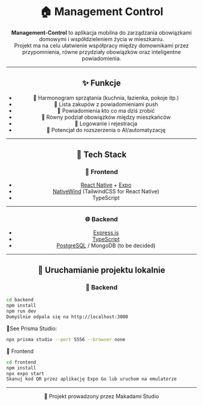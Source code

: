 <div align="center">

  # 🏠 Management Control

**Management-Control** to aplikacja mobilna do zarządzania obowiązkami domowymi i współdzieleniem życia w mieszkaniu.  
Projekt ma na celu ułatwienie współpracy między domownikami przez przypomnienia, równe przydziały obowiązków oraz inteligentne powiadomienia.

---

## ✨ Funkcje

- 📆 Harmonogram sprzątania (kuchnia, łazienka, pokoje itp.)
- 🛒 Lista zakupów z powiadomieniami push
- 🔔 Powiadomienia kto co ma dziś zrobić
- 👥 Równy podział obowiązków między mieszkańców
- 🔐 Logowanie i rejestracja
- 🧠 Potencjał do rozszerzenia o AI/automatyzację

---

## 🧱 Tech Stack

### 📱 Frontend
- [React Native](https://reactnative.dev/) + [Expo](https://expo.dev/)
- [NativeWind](https://www.nativewind.dev/) (TailwindCSS for React Native)
- TypeScript

---

### 🌐 Backend
- [Express.js](https://expressjs.com/)
- [TypeScript](https://www.typescriptlang.org/)
- [PostgreSQL](https://www.postgresql.org/) / MongoDB (to be decided)

---

## 🚀 Uruchamianie projektu lokalnie

### 🔧 Backend
</div>

```bash
cd backend
npm install
npm run dev
Domyślnie odpala się na http://localhost:3000
```
👾See Prisma Studio:
```bash
npx prisma studio --port 5556 --browser none
```

📱 Frontend
```bash
cd frontend
npm install
npx expo start
Skanuj kod QR przez aplikację Expo Go lub uruchom na emulatorze
```
---

<div align="center">
🧠 Projekt prowadzony przez Makadami Studio
</div>
